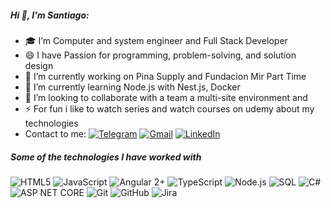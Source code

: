 ##### Hi 👋, I'm Santiago:
- 🎓 I’m Computer and system engineer and Full Stack Developer
- 😄 I have Passion for programming, problem-solving, and solution design
- 🔭 I’m currently working on Pina Supply and Fundacion Mir Part Time
- 🌱 I’m currently learning Node.js with Nest.js, Docker
- 👯 I’m looking to collaborate with a team a multi-site environment and 
- ⚡ For fun i like to watch series and watch courses on udemy about my technologies
- Contact to me: 
[![Telegram](https://img.shields.io/badge/-TELEGRAM-000000?style=flat&logo=telegram)](https://t.me/adamalston)
[![Gmail](https://img.shields.io/badge/-GMAIL-000000?style=flat&logo=gmail)](mailto:santiago.503.es@gmail.com)
[![LinkedIn](https://img.shields.io/badge/-LINKEDIN-000000?style=flat&logo=linkedin)](https://www.linkedin.com/in/santiago-encarnacion-smith-8260bb118)

##### Some of the technologies I have worked with
![HTML5](https://img.shields.io/badge/-HTML5-000000?style=flat&logo=html5)
![JavaScript](https://img.shields.io/badge/-JavaScript-000000?style=flat&logo=javascript)
![Angular 2+](https://img.shields.io/badge/Angular%202+-000000?style=flat&logo=Angular)
![TypeScript](https://img.shields.io/badge/-TypeScript-000000?style=flat&logo=typescript)
![Node.js](https://img.shields.io/badge/-Node.js-000000?style=flat&logo=node.js&logoColor=339933)
![SQL](https://img.shields.io/badge/-SQL-000000?style=flat&logo=postgresql)
![C#](https://img.shields.io/badge/-C%20Sharp-000000?style=flat&logo=microsoft&logoColor=blue)
![ASP NET CORE](https://img.shields.io/badge/ASP%20NET%20CORE-000000?style=flat&logo=microsoft)
![Git](https://img.shields.io/badge/-Git-000000?style=flat&logo=git&logoColor=F05032)
![GitHub](https://img.shields.io/badge/-GitHub-000000?style=flat&logo=github&logoColor=181717)
![Jira](https://img.shields.io/badge/-Jira-000000?style=flat&logo=jira-software&logoColor=white&logoColor=0052CC)

